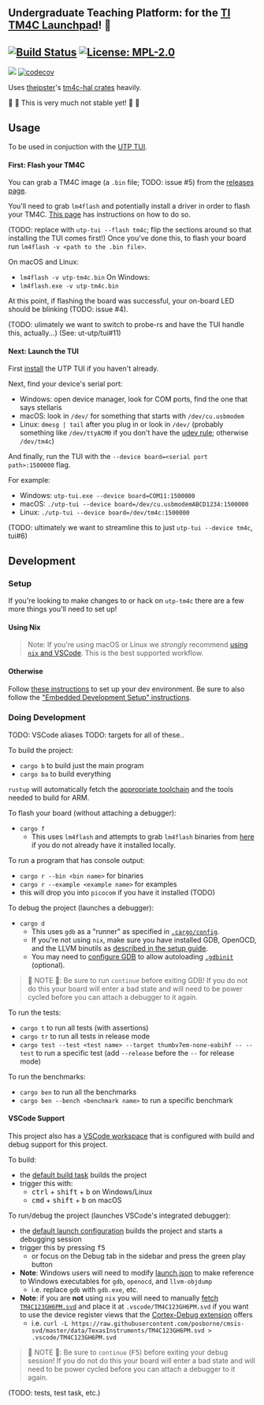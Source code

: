 ## Undergraduate Teaching Platform: for the [TI TM4C Launchpad](http://www.ti.com/tool/EK-TM4C123GXL)! 👷

[![Build Status](https://img.shields.io/endpoint.svg?url=https%3A%2F%2Factions-badge.atrox.dev%2Fut-utp%2Ftm4c%2Fbadge&style=for-the-badge)](https://github.com/ut-utp/tm4c/actions) [![License: MPL-2.0](https://img.shields.io/github/license/ut-utp/tm4c?color=orange&style=for-the-badge)](https://opensource.org/licenses/MPL-2.0)
--
[![](https://tokei.rs/b1/github/ut-utp/m4c)](https://github.com/ut-utp/tm4c) [![codecov](https://codecov.io/gh/ut-utp/tm4c/branch/master/graph/badge.svg)](https://codecov.io/gh/ut-utp/tm4c)

Uses [thejpster](https://github.com/thejpster/)'s [tm4c-hal crates](https://github.com/thejpster/tm4c-hal) heavily.

🐝 🚧 This is very much not stable yet! 🚧 🐝

## Usage

To be used in conjuction with the [UTP TUI](//github.com/ut-utp/tui.git).

#### First: Flash your TM4C

You can grab a TM4C image (a `.bin` file; TODO: issue #5) from the [releases page](https://github.com/ut-utp/tm4c/releases).

You'll need to grab `lm4flash` and potentially install a driver in order to flash your TM4C. [This page](https://github.com/ut-utp/.github/wiki/Dev-Environment-Setup#for-the-tm4c) has instructions on how to do so.

(TODO: replace with `utp-tui --flash tm4c`; flip the sections around so that installing the TUI comes first!)
Once you've done this, to flash your board run `lm4flash -v <path to the .bin file>`.

On macOS and Linux:
  - `lm4flash -v utp-tm4c.bin`
On Windows:
  - `lm4flash.exe -v utp-tm4c.bin`

At this point, if flashing the board was successful, your on-board LED should be blinking (TODO: issue #4).

(TODO: ulimately we want to switch to probe-rs and have the TUI handle this, actually...)
(See: ut-utp/tui#11)

#### Next: Launch the TUI

First [install](https://github.com/ut-utp/tui#usage) the UTP TUI if you haven't already.

Next, find your device's serial port:
  - Windows: open device manager, look for COM ports, find the one that says stellaris
  - macOS: look in `/dev/` for something that starts with `/dev/cu.usbmodem`
  - Linux: `dmesg | tail` after you plug in or look in `/dev/` (probably something like `/dev/ttyACM0` if you don't have the [udev rule](https://github.com/ut-utp/.github/wiki/Dev-Environment-Setup#for-the-tm4c); otherwise `/dev/tm4c`)

And finally, run the TUI with the `--device board=<serial port path>:1500000` flag.

For example:
  - Windows: `utp-tui.exe --device board=COM11:1500000`
  - macOS: `./utp-tui --device board=/dev/cu.usbmodemABCD1234:1500000`
  - Linux: `./utp-tui --device board=/dev/tm4c:1500000`

(TODO: ultimately we want to streamline this to just `utp-tui --device tm4c`, tui#6)

## Development

### Setup

If you're looking to make changes to or hack on `utp-tm4c` there are a few more things you'll need to set up!

#### Using Nix

> Note: If you're using macOS or Linux we _strongly_ recommend [using `nix` and VSCode](https://github.com/ut-utp/.github/wiki/Dev-Environment-Setup#using-nix). This is the best supported workflow.
#### Otherwise

Follow [these instructions](https://github.com/ut-utp/.github/wiki/Dev-Environment-Setup) to set up your dev environment. Be sure to also follow the ["Embedded Development Setup" instructions](https://github.com/ut-utp/.github/wiki/Dev-Environment-Setup#embedded-development-setup).

### Doing Development

TODO: VSCode aliases
TODO: targets for all of these..

To build the project:
  - `cargo b` to build just the main program
  - `cargo ba` to build everything

`rustup` will automatically fetch the [appropriate toolchain](rust-toolchain.toml) and the tools needed to build for ARM.

To flash your board (without attaching a debugger):
  - `cargo f`
    + This uses `lm4flash` and attempts to grab `lm4flash` binaries from [here](https://github.com/ut-utp/.github/wiki/lm4flash-Binaries) if you do not already have it installed locally.

To run a program that has console output:
  - `cargo r --bin <bin name>` for binaries
  - `cargo r --example <example name>` for examples
  - this will drop you into `picocom` if you have it installed (TODO)


To debug the project (launches a debugger):
  - `cargo d`
    + This uses `gdb` as a "runner" as specified in [`.cargo/config`](.cargo/config).
    + If you're not using `nix`, make sure you have installed GDB, OpenOCD, and the LLVM binutils as [described in the setup guide](https://github.com/ut-utp/.github/wiki/Dev-Environment-Setup#embedded-development-setup).
    + You may need to [configure GDB](https://sourceware.org/gdb/onlinedocs/gdb/Auto_002dloading-safe-path.html) to allow autoloading [`.gdbinit`](.gdbinit) (optional).

> 🚨 NOTE 🚨: Be sure to run `continue` before exiting GDB! If you do not do this your board will enter a bad state and will need to be power cycled before you can attach a debugger to it again.

To run the tests:
  - `cargo t` to run all tests (with assertions)
  - `cargo tr` to run all tests in release mode
  - `cargo test --test <test name> --target thumbv7em-none-eabihf -- --test` to run a specific test (add `--release` before the `--` for release mode)

To run the benchmarks:
  - `cargo ben` to run all the benchmarks
  - `cargo ben --bench <benchmark name>` to run a specific benchmark

#### VSCode Support

This project also has a [VSCode workspace](.vscode/tm4c.code-workspace) that is configured with build and debug support for this project.

To build:
  - the [default build task](.vscode/tasks.json) builds the project
  - trigger this with:
    * <kbd>ctrl</kbd> + <kbd>shift</kbd> + <kbd>b</kbd> on Windows/Linux
    * <kbd>cmd</kbd> + <kbd>shift</kbd> + <kbd>b</kbd> on macOS

To run/debug the project (launches VSCode's integrated debugger):
  - the [default launch configuration](.vscode/launch.json) builds the project and starts a debugging session
  - trigger this by pressing <kbd>f5</kbd>
    * or focus on the Debug tab in the sidebar and press the green play button
  - **Note**: Windows users will need to modify [launch.json](.vscode/launch.json) to make reference to Windows executables for `gdb`, `openocd`, and `llvm-objdump`
    * i.e. replace `gdb` with `gdb.exe`, etc.
  - **Note**: if you are **not** using `nix` you will need to manually [fetch `TM4C123GH6PM.svd`](https://github.com/ut-utp/tm4c/blob/55d67a9ed04ea08bdffff7abedfe8f70a349df23/flake.nix#L76-L79) and place it at `.vscode/TM4C123GH6PM.svd` if you want to use the device register views that the [Cortex-Debug extension](https://github.com/Marus/cortex-debug/wiki/Overview) offers
    * i.e. `curl -L https://raw.githubusercontent.com/posborne/cmsis-svd/master/data/TexasInstruments/TM4C123GH6PM.svd > .vscode/TM4C123GH6PM.svd`

> 🚨 NOTE 🚨: Be sure to `continue` (<kbd>F5</kbd>) before exiting your debug session! If you do not do this your board will enter a bad state and will need to be power cycled before you can attach a debugger to it again.

(TODO: tests, test task, etc.)
